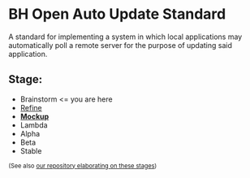 BH Open Auto Update Standard
============================
A standard for implementing a system in which local applications may automatically poll a remote server for the purpose of updating said application.

Stage:
------
- Brainstorm <= you are here
- [Refine](https://github.com/BlueHuskyStudios/The-BARC/tree/Refine)
- [**Mockup**](https://github.com/BlueHuskyStudios/The-BARC/tree/Mockup)
- Lambda
- Alpha
- Beta
- Stable

<sub>(See also [our repository elaborating on these stages](https://github.com/BlueHuskyStudios/Blue-Husky-s-Stages-of-Product-Creation))</sub>
